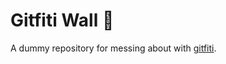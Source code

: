 # Gitfiti Wall 🎨
A dummy repository for messing about with [gitfiti](https://github.com/gelstudios/gitfiti).

